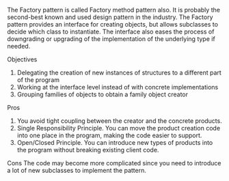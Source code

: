 The Factory pattern is called Factory method pattern also. It is probably the second-best known and used design pattern
in the industry. The Factory pattern provides an interface for creating objects, but allows subclasses to decide which
class to instantiate. The interface also eases the process of downgrading or upgrading of the implementation of the
underlying type if needed.

Objectives

1. Delegating the creation of new instances of structures to a different part of the program
2. Working at the interface level instead of with concrete implementations
3. Grouping families of objects to obtain a family object creator

Pros

1. You avoid tight coupling between the creator and the concrete products.
2. Single Responsibility Principle. You can move the product creation code into one place in the program, making the
   code easier to support.
3. Open/Closed Principle. You can introduce new types of products into the program without breaking existing client
   code.

Cons The code may become more complicated since you need to introduce a lot of new subclasses to implement the pattern.
